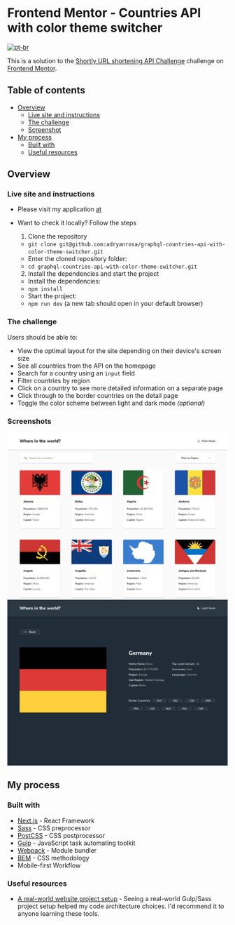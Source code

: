 # Frontend Mentor - Countries API with color theme switcher
[![pt-br](https://img.shields.io/badge/lang-pt--br-green.svg)](https://github.com/adryanrosa/graphql-countries-api-with-color-theme-switcher/blob/main/README.md)

This is a solution to the [Shortly URL shortening API Challenge](https://www.frontendmentor.io/challenges/rest-countries-api-with-color-theme-switcher-5cacc469fec04111f7b848ca) challenge on [Frontend Mentor](https://www.frontendmentor.io).

## Table of contents

- [Overview](#overview)
  - [Live site and instructions](#live-site-and-instructions)
  - [The challenge](#the-challenge)
  - [Screenshot](#screenshot)
- [My process](#my-process)
  - [Built with](#built-with)
  - [Useful resources](#useful-resources)
  <!-- - [O que aprendi](#o-que-aprendi)
  - [Desenvolvimento contínuo](#desenvolvimento-contínuo) -->
<!-- - [Autor](#autor) -->

## Overview

### Live site and instructions

- Please visit my application [at](https://graphql-countries-api-with-color-theme-switcher.vercel.app/)
- Want to check it locally? Follow the steps
  1. Clone the repository
    * `git clone git@github.com:adryanrosa/graphql-countries-api-with-color-theme-switcher.git`
    * Enter the cloned repository folder:
     * `cd graphql-countries-api-with-color-theme-switcher.git`

  2. Install the dependencies and start the project
    * Install the dependencies:
     * `npm install`
    * Start the project:
     * `npm run dev` (a new tab should open in your default browser)

### The challenge

Users should be able to:

- View the optimal layout for the site depending on their device's screen size
- See all countries from the API on the homepage
- Search for a country using an `input` field
- Filter countries by region
- Click on a country to see more detailed information on a separate page
- Click through to the border countries on the detail page
- Toggle the color scheme between light and dark mode *(optional)*

### Screenshots

![screenshot](./screenshot.png)
![screenshot-2](./screenshot-2.png)

## My process

### Built with

- [Next.js](https://nextjs.org/) - React Framework
- [Sass](https://sass-lang.com/) - CSS preprocessor
- [PostCSS](https://postcss.org/) - CSS postprocessor
- [Gulp](https://gulpjs.com/) - JavaScript task automating toolkit
- [Webpack](https://webpack.js.org/) - Module bundler
- [BEM](http://getbem.com/introduction/) - CSS methodology
- Mobile-first Workflow


### Useful resources

- [A real-world website project setup](https://www.youtube.com/watch?v=nI0BfXFjI1I&t=2850s) - Seeing a real-world Gulp/Sass project setup helped my code architecture choices. I'd recommend it to anyone learning these tools.

<!-- ### O que aprendi

Use this section to recap over some of your major learnings while working through this project. Writing these out and providing code samples of areas you want to highlight is a great way to reinforce your own knowledge.

To see how you can add code snippets, see below:

```html
<h1>Some HTML code I'm proud of</h1>
```
```css
.proud-of-this-css {
  color: papayawhip;
}
```
```js
const proudOfThisFunc = () => {
  console.log('🎉')
}
```

### Desenvolvimento contínuo

Use this section to outline areas that you want to continue focusing on in future projects. These could be concepts you're still not completely comfortable with or techniques you found useful that you want to refine and perfect. -->

<!-- ## Autor

- Website - [Add your name here](https://www.your-site.com)
- Frontend Mentor - [@yourusername](https://www.frontendmentor.io/profile/yourusername)
- Twitter - [@yourusername](https://www.twitter.com/yourusername) -->
